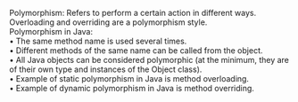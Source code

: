Polymorphism: Refers to perform a certain action in different ways. Overloading and overriding are a polymorphism style. <br>
Polymorphism in Java:<br>
•	The same method name is used several times.<br>
•	Different methods of the same name can be called from the object.<br>
•	All Java objects can be considered polymorphic (at the minimum, they are of their own type and instances of the Object class).<br>
•	Example of static polymorphism in Java is method overloading.<br>
•	Example of dynamic polymorphism in Java is method overriding.<br>
